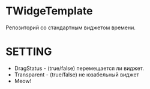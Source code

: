 # TWidgeTemplate
Репозиторий со стандартным виджетом времени. 
# SETTING
<ul>
  <li>DragStatus - (true/false) перемещается ли виджет. </li>
  <li>Transparent - (true/false) не юзабельный  виджет </li>
  <li>Meow!</li>
</ul>

